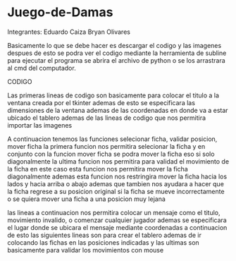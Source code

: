 # Juego-de-Damas
Integrantes:
Eduardo Caiza
Bryan Olivares

Basicamente lo que se debe hacer es descargar el codigo y las imagenes despues de esto se podra ver el codigo mediante la 
herramienta de subline para ejecutar el programa se abrira el archivo de python o se los arrastrara al cmd del computador.

CODIGO

Las primeras lineas de codigo son basicamente para colocar el titulo a la ventana creada por el tkinter ademas de esto se especificara 
las dimensiones de la ventana ademas de las coordenadas en donde va a estar ubicado el tablero ademas de las lineas de codigo que nos 
permitira importar las imagenes

A continuacion tenemos las funciones selecionar ficha, validar posicion, mover ficha la primera funcion nos permitira selecionar la ficha y en conjunto 
con la funcion mover ficha se podra mover la ficha eso si solo diagonalmente la ultima funcion nos permitira para validad el movimiento de la ficha en este 
caso esta funcion nos permitira mover la ficha diagonalmente ademas esta funcion nos restringira mover la ficha hacia los lados y hacia arriba o abajo ademas
que tambien nos ayudara a hacer que la ficha regrese a su posicion original si la ficha se mueve incorrectamente o se quiera mover una ficha a una posicion muy lejana

las lineas a continuacion nos permitira colocar un mensaje como el titulo, movimiento invalido, o comenzar cualquier jugador ademas se especificara el lugar donde se ubicara 
el mensaje mediante coordenadas a continuacion de esto las siguientes lineas son para crear el tablero ademas de ir colocando las fichas en las posiciones indicadas y las ultimas son basicamente 
para validar los movimientos con mouse

